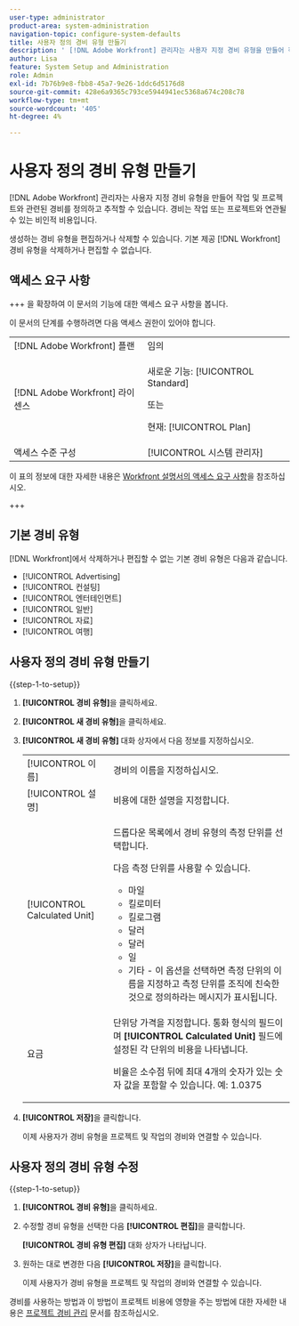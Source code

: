 ```yaml
---
user-type: administrator
product-area: system-administration
navigation-topic: configure-system-defaults
title: 사용자 정의 경비 유형 만들기
description: ' [!DNL Adobe Workfront] 관리자는 사용자 지정 경비 유형을 만들어 작업 및 프로젝트와 관련된 경비를 정의하고 추적할 수 있습니다. 경비는 작업 또는 프로젝트와 연관될 수 있는 비인적 비용입니다.'
author: Lisa
feature: System Setup and Administration
role: Admin
exl-id: 7b76b9e8-fbb8-45a7-9e26-1ddc6d5176d8
source-git-commit: 428e6a9365c793ce5944941ec5368a674c208c78
workflow-type: tm+mt
source-wordcount: '405'
ht-degree: 4%

---
```


# 사용자 정의 경비 유형 만들기

<!--**DON'T DELETE, DRAFT OR HIDE THIS ARTICLE. IT IS LINKED TO THE PRODUCT THROUGH THE CONTEXT SENSITIVE HELP LINKS.-->

[!DNL Adobe Workfront] 관리자는 사용자 지정 경비 유형을 만들어 작업 및 프로젝트와 관련된 경비를 정의하고 추적할 수 있습니다. 경비는 작업 또는 프로젝트와 연관될 수 있는 비인적 비용입니다.

생성하는 경비 유형을 편집하거나 삭제할 수 있습니다. 기본 제공 [!DNL Workfront] 경비 유형을 삭제하거나 편집할 수 없습니다.

## 액세스 요구 사항

+++ 을 확장하여 이 문서의 기능에 대한 액세스 요구 사항을 봅니다.

이 문서의 단계를 수행하려면 다음 액세스 권한이 있어야 합니다.

<table style="table-layout:auto"> 
 <col> 
 <col> 
 <tbody> 
  <tr> 
   <td role="rowheader">[!DNL Adobe Workfront] 플랜</td> 
   <td>임의</td> 
  </tr> 
  <tr> 
   <td role="rowheader">[!DNL Adobe Workfront] 라이센스</td> 
   <td><p>새로운 기능: [!UICONTROL Standard]</p>
   또는
   <p>현재: [!UICONTROL Plan]</p>
   </td> 
  </tr> 
  <tr> 
   <td role="rowheader">액세스 수준 구성</td> 
   <td>[!UICONTROL 시스템 관리자]</td>
  </tr>
 </tbody> 
</table>

이 표의 정보에 대한 자세한 내용은 [Workfront 설명서의 액세스 요구 사항](/help/quicksilver/administration-and-setup/add-users/access-levels-and-object-permissions/access-level-requirements-in-documentation.md)을 참조하십시오.

+++

## 기본 경비 유형

[!DNL Workfront]에서 삭제하거나 편집할 수 없는 기본 경비 유형은 다음과 같습니다.

* [!UICONTROL Advertising]
* [!UICONTROL 컨설팅]
* [!UICONTROL 엔터테인먼트]
* [!UICONTROL 일반]
* [!UICONTROL 자료]
* [!UICONTROL 여행]

## 사용자 정의 경비 유형 만들기

{{step-1-to-setup}}

1. **[!UICONTROL 경비 유형]**&#x200B;을 클릭하세요.
1. **[!UICONTROL 새 경비 유형]**&#x200B;을 클릭하세요.
1. **[!UICONTROL 새 경비 유형]** 대화 상자에서 다음 정보를 지정하십시오.

   <table style="table-layout:auto"> 
    <col> 
    <col> 
    <tbody> 
     <tr> 
      <td role="rowheader">[!UICONTROL 이름]</td> 
      <td>경비의 이름을 지정하십시오.</td> 
     </tr> 
     <tr> 
      <td role="rowheader">[!UICONTROL 설명]</td> 
      <td>비용에 대한 설명을 지정합니다.</td> 
     </tr> 
     <tr> 
      <td role="rowheader">[!UICONTROL Calculated Unit]</td> 
      <td> <p>드롭다운 목록에서 경비 유형의 측정 단위를 선택합니다.</p> <p>다음 측정 단위를 사용할 수 있습니다.</p> 
       <ul> 
        <li>마일</li> 
        <li>킬로미터</li> 
        <li>킬로그램</li> 
        <li>달러</li> 
        <li>달러</li> 
        <li>일</li> 
        <li>기타 - 이 옵션을 선택하면 측정 단위의 이름을 지정하고 측정 단위를 조직에 친숙한 것으로 정의하라는 메시지가 표시됩니다.</li> 
       </ul> </td> 
     </tr> 
     <tr> 
      <td role="rowheader">요금</td> 
      <td> <p>단위당 가격을 지정합니다. 통화 형식의 필드이며 <strong>[!UICONTROL Calculated Unit]</strong> 필드에 설정된 각 단위의 비용을 나타냅니다. </p> <p>비율은 소수점 뒤에 최대 4개의 숫자가 있는 숫자 값을 포함할 수 있습니다. 예: 1.0375</p> </td> 
     </tr> 
    </tbody> 
   </table>

1. **[!UICONTROL 저장]**&#x200B;을 클릭합니다.

   이제 사용자가 경비 유형을 프로젝트 및 작업의 경비와 연결할 수 있습니다.

## 사용자 정의 경비 유형 수정

{{step-1-to-setup}}

1. **[!UICONTROL 경비 유형]**&#x200B;을 클릭하세요.
1. 수정할 경비 유형을 선택한 다음 **[!UICONTROL 편집]**&#x200B;을 클릭합니다.

   **[!UICONTROL 경비 유형 편집]** 대화 상자가 나타납니다.

1. 원하는 대로 변경한 다음 **[!UICONTROL 저장]**&#x200B;을 클릭합니다.

   이제 사용자가 경비 유형을 프로젝트 및 작업의 경비와 연결할 수 있습니다.

경비를 사용하는 방법과 이 방법이 프로젝트 비용에 영향을 주는 방법에 대한 자세한 내용은 [프로젝트 경비 관리](../../../manage-work/projects/project-finances/manage-project-expenses.md) 문서를 참조하십시오.
